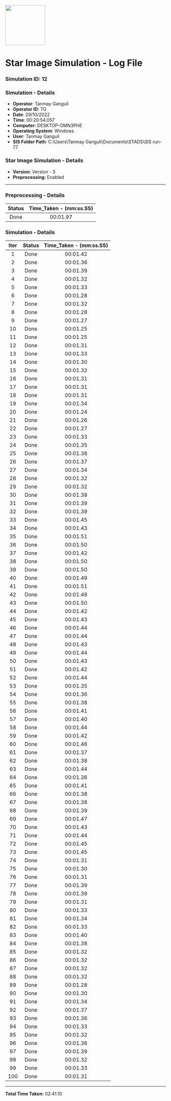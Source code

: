 [<img src="https://www.aero.iitb.ac.in/satlab/images/IITBSSP2019.png" width="125"/>](image.png)

# Star Image Simulation - Log File

### Simulation ID: 12

### Simulation - Details
* **Operator**: Tanmay Ganguli
* **Operator ID**: TG
* **Date**: 29/10/2022
* **Time**: 00:20:54.057
* **Computer**: DESKTOP-OMN3PHE
* **Operating System**: Windows
* **User**: Tanmay Ganguli
* **SIS Folder Path**: C:\Users\Tanmay Ganguli\Documents\STADS\SIS run-77

### Star Image Simulation - Details
* **Version**: Version - 3
* **Preprocessing**: Enabled

---

### Preprocessing - Details

|Status|Time_Taken - (mm:ss.SS)
|:---:|:---:|
|Done|00:01.97|

### Simulation - Details

|Iter|Status|Time_Taken - (mm:ss.SS)|
|:---:|:---:|:---:|
|1|Done|00:01.42|
|2|Done|00:01.36|
|3|Done|00:01.39|
|4|Done|00:01.32|
|5|Done|00:01.33|
|6|Done|00:01.28|
|7|Done|00:01.32|
|8|Done|00:01.28|
|9|Done|00:01.27|
|10|Done|00:01.25|
|11|Done|00:01.25|
|12|Done|00:01.31|
|13|Done|00:01.33|
|14|Done|00:01.30|
|15|Done|00:01.32|
|16|Done|00:01.31|
|17|Done|00:01.31|
|18|Done|00:01.31|
|19|Done|00:01.34|
|20|Done|00:01.24|
|21|Done|00:01.26|
|22|Done|00:01.27|
|23|Done|00:01.33|
|24|Done|00:01.35|
|25|Done|00:01.38|
|26|Done|00:01.37|
|27|Done|00:01.34|
|28|Done|00:01.32|
|29|Done|00:01.32|
|30|Done|00:01.38|
|31|Done|00:01.39|
|32|Done|00:01.39|
|33|Done|00:01.45|
|34|Done|00:01.43|
|35|Done|00:01.51|
|36|Done|00:01.50|
|37|Done|00:01.42|
|38|Done|00:01.50|
|39|Done|00:01.50|
|40|Done|00:01.49|
|41|Done|00:01.51|
|42|Done|00:01.48|
|43|Done|00:01.50|
|44|Done|00:01.42|
|45|Done|00:01.43|
|46|Done|00:01.44|
|47|Done|00:01.44|
|48|Done|00:01.43|
|49|Done|00:01.44|
|50|Done|00:01.43|
|51|Done|00:01.42|
|52|Done|00:01.44|
|53|Done|00:01.35|
|54|Done|00:01.36|
|55|Done|00:01.38|
|56|Done|00:01.41|
|57|Done|00:01.40|
|58|Done|00:01.44|
|59|Done|00:01.42|
|60|Done|00:01.46|
|61|Done|00:01.37|
|62|Done|00:01.38|
|63|Done|00:01.44|
|64|Done|00:01.36|
|65|Done|00:01.41|
|66|Done|00:01.38|
|67|Done|00:01.38|
|68|Done|00:01.39|
|69|Done|00:01.47|
|70|Done|00:01.43|
|71|Done|00:01.44|
|72|Done|00:01.45|
|73|Done|00:01.45|
|74|Done|00:01.31|
|75|Done|00:01.30|
|76|Done|00:01.31|
|77|Done|00:01.39|
|78|Done|00:01.39|
|79|Done|00:01.31|
|80|Done|00:01.33|
|81|Done|00:01.34|
|82|Done|00:01.33|
|83|Done|00:01.40|
|84|Done|00:01.38|
|85|Done|00:01.32|
|86|Done|00:01.32|
|87|Done|00:01.32|
|88|Done|00:01.32|
|89|Done|00:01.28|
|90|Done|00:01.30|
|91|Done|00:01.34|
|92|Done|00:01.37|
|93|Done|00:01.36|
|94|Done|00:01.33|
|95|Done|00:01.32|
|96|Done|00:01.36|
|97|Done|00:01.39|
|98|Done|00:01.32|
|99|Done|00:01.33|
|100|Done|00:01.31|

---

**Total Time Taken:** 02:41.10
